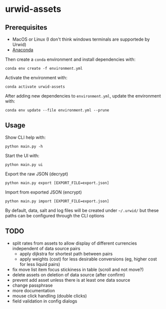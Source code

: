 # urwid-assets

## Prerequisites

- MacOS or Linux (I don't think windows terminals are supportede by Urwid)
- [Anaconda](https://docs.anaconda.com/free/anaconda/install/index.html)

Then create a `conda` environment and install dependencies with:

```shell
conda env create -f environment.yml
```

Activate the environment with:

```shell
conda activate urwid-assets
```

After adding new dependencies to `environment.yml`, update the environment with:

```shell
conda env update --file environment.yml --prune
```

## Usage

Show CLI help with:

```shell
python main.py -h
```

Start the UI with:

```shell
python main.py ui
```

Export the raw JSON (decrypt)

```shell
python main.py export [EXPORT_FILE=export.json]
```

Import from exported JSON (encrypt)

```shell
python main.py import [EXPORT_FILE=export.json]
```

By default, data, salt and log files will be created under `~/.urwid/` but these paths can be configured through the CLI options


## TODO

- split rates from assets to allow display of different currencies independent of data source pairs
  - apply dijkstra for shortest path between pairs
  - apply weights (cost) for less desirable conversions (eg, higher cost for less liquid pairs)
- fix move list item focus stickiness in table (scroll and not move?)
- delete assets on deletion of data source (after confirm)
- prevent add asset unless there is at least one data source
- change passphrase
- more documentation
- mouse click handling (double clicks)
- field validation in config dialogs
